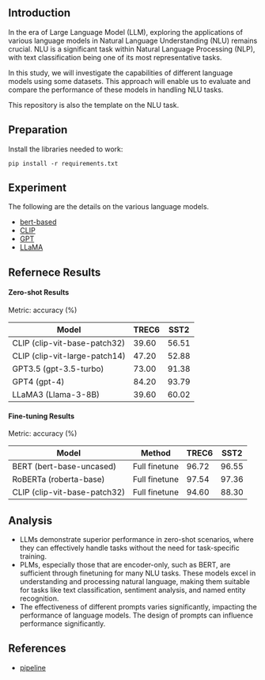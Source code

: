 ## Introduction

In the era of Large Language Model (LLM), exploring the applications of various language models in Natural Language Understanding (NLU) remains crucial. NLU is a significant task within Natural Language Processing (NLP), with text classification being one of its most representative tasks. 

In this study, we will investigate the capabilities of different language models using some datasets. This approach will enable us to evaluate and compare the performance of these models in handling NLU tasks.

This repository is also the template on the NLU task.



## Preparation 

Install the libraries needed to work:

``````
pip install -r requirements.txt
``````



## Experiment

The following are the details on the various language models.

- [bert-based](https://github.com/Evfidiw/LMs_for_NLU/tree/main/bert)
- [CLIP](https://github.com/Evfidiw/LMs_for_NLU/tree/main/clip)
- [GPT](https://github.com/Evfidiw/LMs_for_NLU/tree/main/gpt)
- [LLaMA](https://github.com/Evfidiw/LMs_for_NLU/tree/main/llama)



## Refernece Results

#### Zero-shot Results

Metric: accuracy (%)

| Model                         | TREC6 | SST2  |
| ----------------------------- | ----- | ----- |
| CLIP (clip-vit-base-patch32)  | 39.60 | 56.51 |
| CLIP (clip-vit-large-patch14) | 47.20 | 52.88 |
| GPT3.5 (gpt-3.5-turbo)        | 73.00 | 91.38 |
| GPT4 (gpt-4)                  | 84.20 | 93.79 |
| LLaMA3 (Llama-3-8B)           | 39.60 | 60.02 |



#### Fine-tuning Results

Metric: accuracy (%)

| Model                        | Method        | TREC6 | SST2  |
| ---------------------------- | ------------- | ----- | ----- |
| BERT (bert-base-uncased)     | Full finetune | 96.72 | 96.55 |
| RoBERTa (roberta-base)       | Full finetune | 97.54 | 97.36 |
| CLIP (clip-vit-base-patch32) | Full finetune | 94.60 | 88.30 |



## Analysis

- LLMs demonstrate superior performance in zero-shot scenarios, where they can effectively handle tasks without the need for task-specific training. 
- PLMs, especially those that are encoder-only, such as BERT, are sufficient through finetuning for many NLU tasks. These models excel in understanding and processing natural language, making them suitable for tasks like text classification, sentiment analysis, and named entity recognition.
- The effectiveness of different prompts varies significantly, impacting the performance of language models. The design of prompts can influence performance significantly.



## References

- [pipeline](https://github.com/Evfidiw/LMs_for_NLU/blob/main/experimence.md)